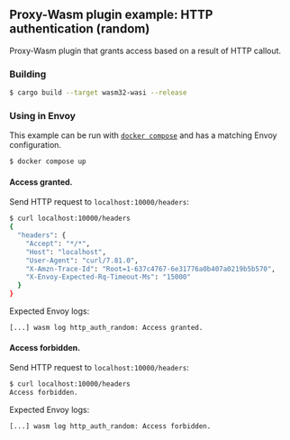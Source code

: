 ## Proxy-Wasm plugin example: HTTP authentication (random)

Proxy-Wasm plugin that grants access based on a result of HTTP callout.

### Building

```sh
$ cargo build --target wasm32-wasi --release
```

### Using in Envoy

This example can be run with [`docker compose`](https://docs.docker.com/compose/install/)
and has a matching Envoy configuration.

```sh
$ docker compose up
```

#### Access granted.

Send HTTP request to `localhost:10000/headers`:

```sh
$ curl localhost:10000/headers
{
  "headers": {
    "Accept": "*/*", 
    "Host": "localhost", 
    "User-Agent": "curl/7.81.0", 
    "X-Amzn-Trace-Id": "Root=1-637c4767-6e31776a0b407a0219b5b570", 
    "X-Envoy-Expected-Rq-Timeout-Ms": "15000"
  }
}
```

Expected Envoy logs:

```console
[...] wasm log http_auth_random: Access granted.
```

#### Access forbidden.

Send HTTP request to `localhost:10000/headers`:

```sh
$ curl localhost:10000/headers
Access forbidden.
```

Expected Envoy logs:

```console
[...] wasm log http_auth_random: Access forbidden.
```
